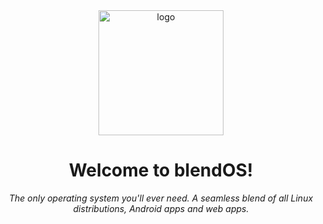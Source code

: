 <div align="center">
  <img src="https://user-images.githubusercontent.com/26926757/235855282-34d9a8f5-f92b-4ce3-855e-9e2e6551a3bf.png" alt="logo" width="200"/>

  <h1>Welcome to blendOS!</h1>
  <i>The only operating system you'll ever need. A seamless blend of all Linux distributions, Android apps and web apps.</i>
</div>
